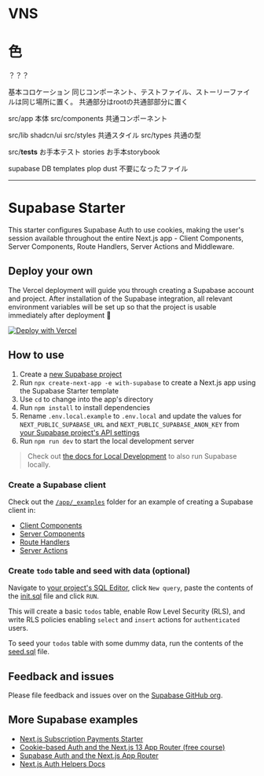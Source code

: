 # VNS

# 色
？？？

基本コロケーション
同じコンポーネント、テストファイル、ストーリーファイルは同じ場所に置く。
共通部分はrootの共通部部分に置く



src/app 本体
src/components 共通コンポーネント


src/lib shadcn/ui
src/styles 共通スタイル
src/types 共通の型

src/__tests__ お手本テスト
stories お手本storybook

supabase DB
templates plop
dust 不要になったファイル





----------------------------------------

# Supabase Starter

This starter configures Supabase Auth to use cookies, making the user's session available throughout the entire Next.js app - Client Components, Server Components, Route Handlers, Server Actions and Middleware.

## Deploy your own

The Vercel deployment will guide you through creating a Supabase account and project. After installation of the Supabase integration, all relevant environment variables will be set up so that the project is usable immediately after deployment 🚀

[![Deploy with Vercel](https://vercel.com/button)](https://vercel.com/new/clone?repository-url=https://github.com/vercel/next.js/tree/canary/examples/with-supabase&project-name=nextjs-with-supabase&repository-name=nextjs-with-supabase&integration-ids=oac_jUduyjQgOyzev1fjrW83NYOv)

## How to use

1. Create a [new Supabase project](https://database.new)
1. Run `npx create-next-app -e with-supabase` to create a Next.js app using the Supabase Starter template
1. Use `cd` to change into the app's directory
1. Run `npm install` to install dependencies
1. Rename `.env.local.example` to `.env.local` and update the values for `NEXT_PUBLIC_SUPABASE_URL` and `NEXT_PUBLIC_SUPABASE_ANON_KEY` from [your Supabase project's API settings](https://app.supabase.com/project/_/settings/api)
1. Run `npm run dev` to start the local development server

> Check out [the docs for Local Development](https://supabase.com/docs/guides/getting-started/local-development) to also run Supabase locally.

### Create a Supabase client

Check out the [`/app/_examples`](./app/_examples/) folder for an example of creating a Supabase client in:

- [Client Components](./app/_examples/client-component/page.tsx)
- [Server Components](./app/_examples/server-component/page.tsx)
- [Route Handlers](./app/_examples/route-handler/route.ts)
- [Server Actions](./app/_examples/server-action/page.tsx)

### Create `todo` table and seed with data (optional)

Navigate to [your project's SQL Editor](https://app.supabase.com/project/_/sql), click `New query`, paste the contents of the [init.sql](./supabase/migrations/20230618024722_init.sql) file and click `RUN`.

This will create a basic `todos` table, enable Row Level Security (RLS), and write RLS policies enabling `select` and `insert` actions for `authenticated` users.

To seed your `todos` table with some dummy data, run the contents of the [seed.sql](./supabase/seed.sql) file.

## Feedback and issues

Please file feedback and issues over on the [Supabase GitHub org](https://github.com/supabase/supabase/issues/new/choose).

## More Supabase examples

- [Next.js Subscription Payments Starter](https://github.com/vercel/nextjs-subscription-payments)
- [Cookie-based Auth and the Next.js 13 App Router (free course)](https://youtube.com/playlist?list=PL5S4mPUpp4OtMhpnp93EFSo42iQ40XjbF)
- [Supabase Auth and the Next.js App Router](https://github.com/supabase/supabase/tree/master/examples/auth/nextjs)
- [Next.js Auth Helpers Docs](https://supabase.com/docs/guides/auth/auth-helpers/nextjs)
